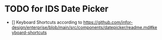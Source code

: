 # TODO for IDS Date Picker

- [] Keyboard Shortcuts according to https://github.com/infor-design/enterprise/blob/main/src/components/datepicker/readme.md#keyboard-shortcuts
